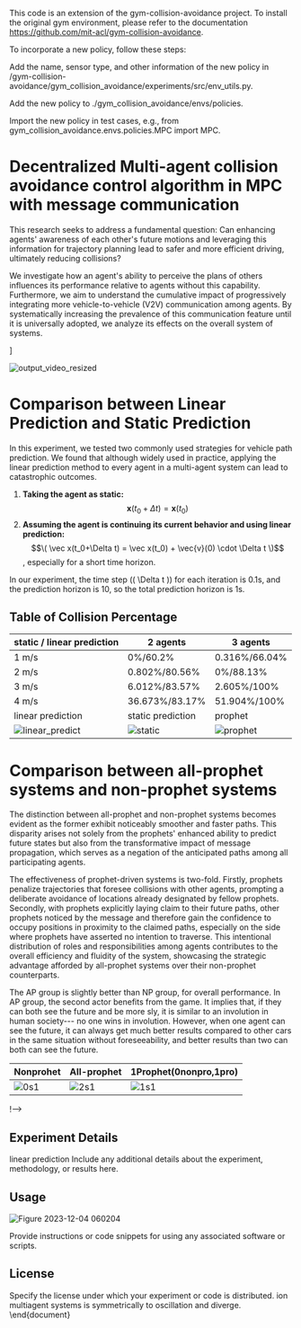 
<!--
I finally solved the problem. I did cd rl_gym../gym_collision... and then  git push --set-upstream --force origin main
finally pushed the recursive module to git

        px = agent[0]
        py = agent[1]
        gx = agent[2]
        gy = agent[3]
        pref_speed = agent[4]
        radius = agent[5]
-->






This code is an extension of the gym-collision-avoidance project. To install the original gym environment, please refer to the documentation https://github.com/mit-acl/gym-collision-avoidance.

To incorporate a new policy, follow these steps:

Add the name, sensor type, and other information of the new policy in /gym-collision-avoidance/gym_collision_avoidance/experiments/src/env_utils.py.

Add the new policy to ./gym_collision_avoidance/envs/policies.

Import the new policy in test cases, e.g., from gym_collision_avoidance.envs.policies.MPC import MPC.
# Decentralized Multi-agent collision avoidance control algorithm in MPC with message communication
This research seeks to address a fundamental question: Can enhancing agents' awareness of each other's future motions and leveraging this information for trajectory planning lead to safer and more efficient driving, ultimately reducing collisions? 

We investigate how an agent's ability to perceive the plans of others influences its performance relative to agents without this capability. Furthermore, we aim to understand the cumulative impact of progressively integrating more vehicle-to-vehicle (V2V) communication among agents. By systematically increasing the prevalence of this communication feature until it is universally adopted, we analyze its effects on the overall system of systems.

]



![output_video_resized](https://github.com/iastate/multiagents/assets/95378237/c56460f5-3a3a-454d-8f49-8daa4c6ace8a)



# Comparison between Linear Prediction and Static Prediction

In this experiment, we tested two commonly used strategies for vehicle path prediction. We found that although widely used in practice, applying the linear prediction method to every agent in a multi-agent system can lead to catastrophic outcomes.

1. **Taking the agent as static:**
$$\mathbf{x}(t_0 + \Delta t) = \mathbf{x}(t_0)$$
3. **Assuming the agent is continuing its current behavior and using linear prediction:**
$$\( \vec x(t_0+\Delta t) = \vec x(t_0) + \vec{v}(0) \cdot \Delta t \)$$, especially for a short time horizon.

In our experiment, the time step (\( \Delta t \)) for each iteration is 0.1s, and the prediction horizon is 10, so the total prediction horizon is 1s.

## Table of Collision Percentage

| static / linear prediction | 2 agents | 3 agents |
|-----------------------------|----------|----------|
| 1 m/s                        | 0%/60.2% | 0.316%/66.04% |
| 2 m/s                        | 0.802%/80.56% | 0%/88.13% |
| 3 m/s                        | 6.012%/83.57% | 2.605%/100% |
| 4 m/s                        | 36.673%/83.17% | 51.904%/100% |
linear prediction|static prediction |prophet|
|![linear_predict](https://github.com/iastate/multiagents/assets/95378237/9a5df0aa-0c78-409f-b58e-589e57b6a591)|![static](https://github.com/iastate/multiagents/assets/95378237/ad508e98-4af6-4ddc-a24e-b9f666ee7e37)|![prophet](https://github.com/iastate/multiagents/assets/95378237/7ade724f-f4d6-4ee6-b5d8-d3cefda7e349)

# Comparison between all-prophet systems and non-prophet systems
The distinction between all-prophet and non-prophet systems becomes evident as the former exhibit noticeably smoother and faster paths. This disparity arises not solely from the prophets' enhanced ability to predict future states but also from the transformative impact of message propagation, which serves as a negation of the anticipated paths among all participating agents.

The effectiveness of prophet-driven systems is two-fold. Firstly, prophets penalize trajectories that foresee collisions with other agents, prompting a deliberate avoidance of locations already designated by fellow prophets. Secondly, with prophets explicitly laying claim to their future paths, other prophets noticed by the message and therefore gain the confidence to occupy positions in proximity to the claimed paths, especially on the side where prophets have asserted no intention to traverse. This intentional distribution of roles and responsibilities among agents contributes to the overall efficiency and fluidity of the system, showcasing the strategic advantage afforded by all-prophet systems over their non-prophet counterparts.

The AP group is slightly better than NP group, for overall performance. In AP group, the second actor benefits from the game. It implies that, if they can both see the future and be more sly, it is similar to an involution in human society--- no one wins in involution. However, when one agent can see the future, it can always get much better results compared to other cars in the same situation without foreseeability, and better results than two can both can see the future.


|Nonprohet|All-prophet|1Prophet(0nonpro,1pro)|
|-----------------------------|----------|----------|
![0s1](https://github.com/iastate/multiagents/assets/95378237/04586ef0-bb1d-4373-b1a4-e196884e8e34)|![2s1](https://github.com/iastate/multiagents/assets/95378237/76f44a2c-bf9e-46bb-a511-08bc2fde0388)|![1s1](https://github.com/iastate/multiagents/assets/95378237/c074d49b-6658-4f43-9e39-00de1fff4eb8)


!-->
## Experiment Details
linear prediction 
Include any additional details about the experiment, methodology, or results here.

## Usage
![Figure 2023-12-04 060204](https://github.com/iastate/multiagents/assets/95378237/92a4803e-f8de-4539-b4ca-e52255b02f79)



Provide instructions or code snippets for using any associated software or scripts.

## License


Specify the license under which your experiment or code is distributed.
ion multiagent systems is symmetrically  to oscillation and diverge. 
\end{document}
 
